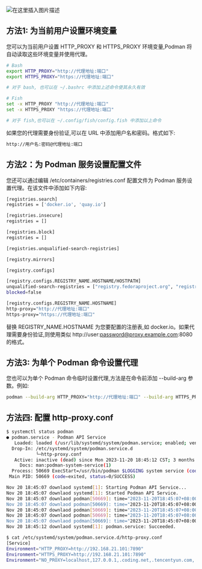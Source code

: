 ![在这里插入图片描述](https://i-blog.csdnimg.cn/blog_migrate/be161e4e10038740a7a4813e49f5768e.png)



## 方法1: 为当前用户设置环境变量

您可以为当前用户设置 HTTP_PROXY 和 HTTPS_PROXY 环境变量,Podman 将自动读取这些环境变量并使用代理。

```bash
# Bash
export HTTP_PROXY="http://代理地址:端口"  
export HTTPS_PROXY="https://代理地址:端口"

# 对于 bash, 也可以在 ~/.bashrc 中添加上述命令使其永久有效

# Fish
set -x HTTP_PROXY "http://代理地址:端口"
set -x HTTPS_PROXY "https://代理地址:端口"

# 对于 fish,也可以在 ~/.config/fish/config.fish 中添加以上命令
```

如果您的代理需要身份验证,可以在 URL 中添加用户名和密码。格式如下:

```bash
http://用户名:密码@代理地址:端口
```

## 方法2：为 Podman 服务设置配置文件
您还可以通过编辑 /etc/containers/registries.conf 配置文件为 Podman 服务设置代理。在该文件中添加如下内容:

```bash
[registries.search]
registries = ['docker.io', 'quay.io']

[registries.insecure]
registries = []

[registries.block]
registries = []

[registries.unqualified-search-registries]

[registry.mirrors]

[registry.configs]

[registry.configs.REGISTRY_NAME.HOSTNAME/HOSTPATH]  
unqualified-search-registries = ["registry.fedoraproject.org", "registry.access.redhat.com", "docker.io"]
blocked=false 

[registry.configs.REGISTRY_NAME.HOSTNAME]
http-proxy="http://代理地址:端口"
https-proxy="https://代理地址:端口"
```

替换 REGISTRY_NAME.HOSTNAME 为您要配置的注册表,如 docker.io。如果代理需要身份验证,则使用类似 http://user:password@proxy.example.com:8080 的格式。

## 方法3: 为单个 Podman 命令设置代理

您也可以为单个 Podman 命令临时设置代理,方法是在命令前添加 --build-arg 参数。例如:

```bash
podman --build-arg HTTP_PROXY="http://代理地址:端口" --build-arg HTTPS_PROXY="https://代理地址:端口" pull nginx
```

## 方法四: 配置 http-proxy.conf
```bash
$ systemctl status podman
● podman.service - Podman API Service
   Loaded: loaded (/usr/lib/systemd/system/podman.service; enabled; vendor preset: disabled)
  Drop-In: /etc/systemd/system/podman.service.d
           └─http-proxy.conf
   Active: inactive (dead) since Mon 2023-11-20 18:45:12 CST; 3 months 22 days ago
     Docs: man:podman-system-service(1)
  Process: 50669 ExecStart=/usr/bin/podman $LOGGING system service (code=exited, status=0/SUCCESS)
 Main PID: 50669 (code=exited, status=0/SUCCESS)

Nov 20 18:45:07 downlaod systemd[1]: Starting Podman API Service...
Nov 20 18:45:07 downlaod systemd[1]: Started Podman API Service.
Nov 20 18:45:07 downlaod podman[50669]: time="2023-11-20T18:45:07+08:00" level=info msg="/usr/bin/podman filtering at log level>
Nov 20 18:45:07 downlaod podman[50669]: time="2023-11-20T18:45:07+08:00" level=info msg="Not using native diff for overlay, thi>
Nov 20 18:45:07 downlaod podman[50669]: time="2023-11-20T18:45:07+08:00" level=info msg="Setting parallel job count to 13"
Nov 20 18:45:07 downlaod podman[50669]: time="2023-11-20T18:45:07+08:00" level=info msg="Using systemd socket activation to det>
Nov 20 18:45:07 downlaod podman[50669]: time="2023-11-20T18:45:07+08:00" level=info msg="API service listening on \"/run/podman>
Nov 20 18:45:12 downlaod systemd[1]: podman.service: Succeeded.

$ cat /etc/systemd/system/podman.service.d/http-proxy.conf 
[Service]
Environment="HTTP_PROXY=http://192.168.21.101:7890"
Environment="HTTPS_PROXY=http://192.168.21.101:7890"
Environment="NO_PROXY=localhost,127.0.0.1,.coding.net,.tencentyun.com,.myqcloud.com,harbor.bsgchina.com"
```

